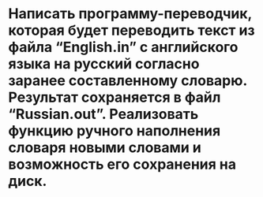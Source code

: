 # Написать программу-переводчик, которая будет переводить текст из файла “English.in” с английского языка на русский согласно заранее составленному словарю. Результат сохраняется в файл “Russian.out”. Реализовать функцию ручного наполнения словаря новыми словами и возможность его сохранения на диск.
